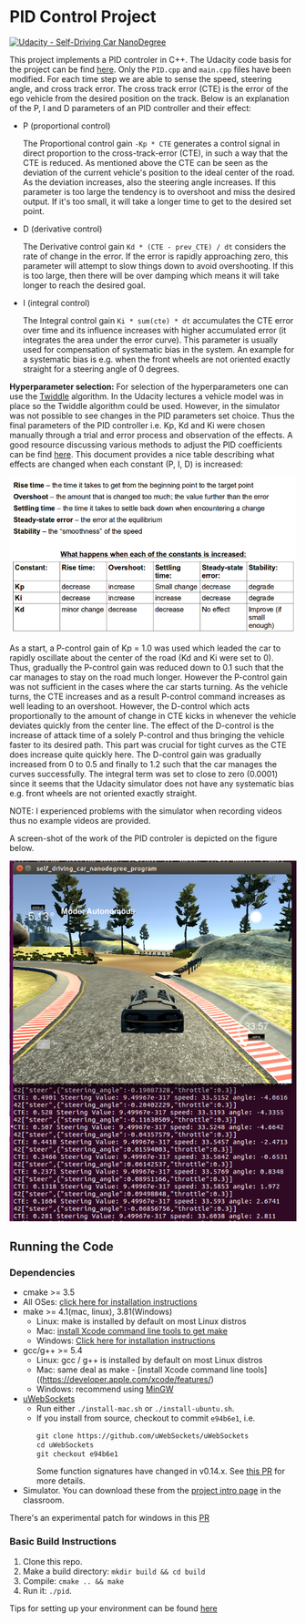 # PID Control Project
[![Udacity - Self-Driving Car NanoDegree](https://s3.amazonaws.com/udacity-sdc/github/shield-carnd.svg)](http://www.udacity.com/drive)

[//]: # (Image References)
[image0]: ./docs/PID.png
[image1]: ./docs/PID_parameter_tuning.png

This project implements a PID controler in C++. The Udacity code basis for the project can be find [here](https://github.com/udacity/CarND-PID-Control-Project). Only the `PID.cpp` and `main.cpp` files have been modified. For each time step we are able to sense the speed, steering angle, and cross track error. The cross track error (CTE) is the error of the ego vehicle from the desired position on the track. Below is an explanation of the P, I and D parameters of an PID controller and their effect:

* P (proportional control)

    The Proportional control gain `-Kp * CTE` generates a control signal in direct proportion to the cross-track-error (CTE), in such a way that the CTE is reduced. As mentioned above the CTE can be seen as the deviation of the current vehicle's position to the ideal center of the road. As the deviation increases, also the steering angle increases. If this parameter is too large the tendency is to overshoot and miss the desired output. If it's too small, it will take a longer time to get to the desired set point. 

* D (derivative control)

    The Derivative control gain `Kd * (CTE - prev_CTE) / dt` considers the rate of change in the error. If the error is rapidly approaching zero, this parameter will attempt to slow things down to avoid overshooting. If this is too large, then there will be over damping which means it will take longer to reach the desired goal. 

* I (integral control)

    The Integral control gain `Ki * sum(cte) * dt` accumulates the CTE error over time and its influence increases with higher accumulated error (it integrates the area under the error curve). This parameter is usually used for compensation of systematic bias in the system. An example for a systematic bias is e.g. when the front wheels are not oriented exactly straight for a steering angle of 0 degrees. 

**Hyperparameter selection:** For selection of the hyperparameters one can use the [Twiddle](https://martin-thoma.com/twiddle/) algorithm. In the Udacity lectures a vehicle model was in place so the Twiddle algorithm could be used. However, in the simulator was not possible to see changes in the PID parameters set choice. Thus the final  parameters of the PID controller i.e. Kp, Kd and Ki were chosen manually through a trial and error process and observation of the effects. A good resource discussing various methods to adjust the PID coefficients can be find [here](https://udacity-reviews-uploads.s3.amazonaws.com/_attachments/41330/1493863065/pid_control_document.pdf). This document provides a nice table describing what effects are 
changed when each constant (P, I, D) is increased:

![alt text][image1]

As a start, a P-control gain of Kp = 1.0 was used which leaded the car to rapidly oscillate about the center of the road (Kd and Ki were set to 0). Thus, gradually the P-control gain was reduced down to 0.1 such that the car manages to stay on the road much longer. However the P-control gain was not sufficient in the cases where the car starts turning. As the vehicle turns, the CTE increases and as a result P-control command increases as well leading to an overshoot. However, the D-control which acts proportionally to the amount of change in CTE kicks in whenever the vehicle deviates quickly from the center line. The effect of the D-control is the increase of attack time of a solely P-control and thus bringing the vehicle faster to its desired path. This part was crucial for tight curves as the CTE does increase quite quickly here. The D-control gain was gradually increased from 0 to 0.5 and finally to 1.2 such that the car manages the curves successfully. The integral term was set to close to zero (0.0001) since it seems that the Udacity simulator does not have any systematic bias e.g. front wheels are not oriented exactly straight. 


NOTE: I experienced problems with the simulator when recording videos thus no example videos are provided.

A screen-shot of the work of the PID controler is depicted on the figure below.

![alt text][image0]

## Running the Code

### Dependencies

* cmake >= 3.5
 * All OSes: [click here for installation instructions](https://cmake.org/install/)
* make >= 4.1(mac, linux), 3.81(Windows)
  * Linux: make is installed by default on most Linux distros
  * Mac: [install Xcode command line tools to get make](https://developer.apple.com/xcode/features/)
  * Windows: [Click here for installation instructions](http://gnuwin32.sourceforge.net/packages/make.htm)
* gcc/g++ >= 5.4
  * Linux: gcc / g++ is installed by default on most Linux distros
  * Mac: same deal as make - [install Xcode command line tools]((https://developer.apple.com/xcode/features/)
  * Windows: recommend using [MinGW](http://www.mingw.org/)
* [uWebSockets](https://github.com/uWebSockets/uWebSockets)
  * Run either `./install-mac.sh` or `./install-ubuntu.sh`.
  * If you install from source, checkout to commit `e94b6e1`, i.e.
    ```
    git clone https://github.com/uWebSockets/uWebSockets 
    cd uWebSockets
    git checkout e94b6e1
    ```
    Some function signatures have changed in v0.14.x. See [this PR](https://github.com/udacity/CarND-MPC-Project/pull/3) for more details.
* Simulator. You can download these from the [project intro page](https://github.com/udacity/self-driving-car-sim/releases) in the classroom.

There's an experimental patch for windows in this [PR](https://github.com/udacity/CarND-PID-Control-Project/pull/3)

### Basic Build Instructions

1. Clone this repo.
2. Make a build directory: `mkdir build && cd build`
3. Compile: `cmake .. && make`
4. Run it: `./pid`. 

Tips for setting up your environment can be found [here](https://classroom.udacity.com/nanodegrees/nd013/parts/40f38239-66b6-46ec-ae68-03afd8a601c8/modules/0949fca6-b379-42af-a919-ee50aa304e6a/lessons/f758c44c-5e40-4e01-93b5-1a82aa4e044f/concepts/23d376c7-0195-4276-bdf0-e02f1f3c665d)



